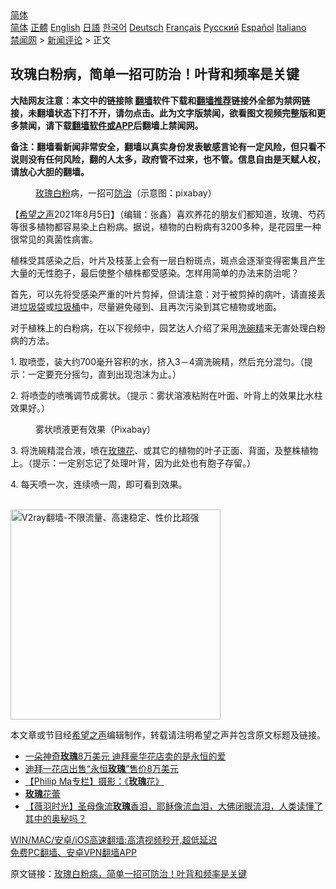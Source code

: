  <!-- 面包屑导航 --> <div class="breadcrumb"><!-- GTranslate: https://gtranslate.io/ -->  <div class="switcher notranslate">  <div class="selected">  <a href="#" onclick="return false;"> 简体</a>  </div>  <div class="option">  <a href="https://www.bannedbook.org" onclick="doGTranslate('zh-CN|zh-CN');jQuery('div.switcher div.selected a').html(jQuery(this).html());return false;" title="简体中文" class="nturl selected"> 简体</a>  <a href="https://www.bannedbook.org/zh-tw/" onclick="doGTranslate('zh-CN|zh-TW');jQuery('div.switcher div.selected a').html(jQuery(this).html());return false;" title="繁體中文" class="nturl"> 正體</a>  <a href="https://www.bannedbook.org/en/" onclick="doGTranslate('zh-CN|en');jQuery('div.switcher div.selected a').html(jQuery(this).html());return false;" title="English" class="nturl"> English</a>  <a href="https://www.bannedbook.org/ja/" onclick="doGTranslate('zh-CN|ja');jQuery('div.switcher div.selected a').html(jQuery(this).html());return false;" title="日本語" class="nturl"> 日語</a>  <a href="https://www.bannedbook.org/ko/" onclick="doGTranslate('zh-CN|ko');jQuery('div.switcher div.selected a').html(jQuery(this).html());return false;" title="한국어" class="nturl"> 한국어</a>  <a href="https://www.bannedbook.org/de/" onclick="doGTranslate('zh-CN|de');jQuery('div.switcher div.selected a').html(jQuery(this).html());return false;" title="Deutsch" class="nturl"> Deutsch</a>  <a href="https://www.bannedbook.org/fr/" onclick="doGTranslate('zh-CN|fr');jQuery('div.switcher div.selected a').html(jQuery(this).html());return false;" title="Français" class="nturl"> Français</a>  <a href="https://www.bannedbook.org/ru/" onclick="doGTranslate('zh-CN|ru');jQuery('div.switcher div.selected a').html(jQuery(this).html());return false;" title="Русский" class="nturl"> Русский</a>  <a href="https://www.bannedbook.org/es/" onclick="doGTranslate('zh-CN|es');jQuery('div.switcher div.selected a').html(jQuery(this).html());return false;" title="Español" class="nturl"> Español</a>  <a href="https://www.bannedbook.org/it/" onclick="doGTranslate('zh-CN|it');jQuery('div.switcher div.selected a').html(jQuery(this).html());return false;" title="Italiano" class="nturl"> Italiano</a>  </div>  </div>      <div class='breadcrumb-sub'><!-- Breadcrumb NavXT 6.3.0 --> <a href="https://www.bannedbook.org/" class="home">禁闻网</a> &gt; <a href="https://www.bannedbook.org/bnews/comments/" class="category">新闻评论</a> &gt; 正文</div></div><h2>玫瑰白粉病，简单一招可防治！叶背和频率是关键</h2> <p class="notice"><b>大陆网友注意：本文中的链接除 <a href="https://github.com/bannedbook/fanqiang" >翻墙</a>软件下载和<a href="https://github.com/killgcd/justmysocks/blob/master/README.md">翻墙推荐</a>链接外全部为禁网链接，未翻墙状态下打不开，请勿点击。此为文字版禁闻，欲看图文视频完整版和更多禁闻，请下载<a href="https://github.com/bannedbook/fanqiang">翻墙软件或APP</a>后翻墙上禁闻网。</p><p>备注：翻墙看新闻非常安全，翻墙以真实身份发表敏感言论有一定风险，但只看不说则没有任何风险，翻的人太多，政府管不过来，也不管。信息自由是天赋人权，请放心大胆的翻墙。</b></p>  <div class="entry"> <figure><figcaption><a href="https://www.bannedbook.org/bnews/tag/%E7%8E%AB%E7%91%B0/" class="st_tag internal_tag" rel="tag" title="标签 玫瑰 下的日志">玫瑰</a><a href="https://www.bannedbook.org/bnews/tag/%E7%99%BD%E7%B2%89/" class="st_tag internal_tag" rel="tag" title="标签 白粉 下的日志">白粉</a>病，一招可<a href="https://www.bannedbook.org/bnews/tag/%E9%98%B2%E6%B2%BB/" class="st_tag internal_tag" rel="tag" title="标签 防治 下的日志">防治</a>（示意图：pixabay）</figcaption></figure> <p>【<span class='wp_keywordlink_affiliate'><a href="https://www.soundofhope.org" title="希望之声" target="_blank">希望之声</a></span>2021年8月5日】（编辑：张鑫）喜欢养花的朋友们都知道，玫瑰、芍药等很多植物都容易染上白粉病。据说，植物的白粉病有3200多种，是花园里一种很常见的真菌性病害。</p> <p>植株受其感染之后，叶片及枝茎上会有一层白粉斑点，斑点会逐渐变得密集且产生大量的无性胞子，最后使整个植株都受感染。怎样用简单的办法来防治呢？</p> <p>首先，可以先将受感染严重的叶片剪掉，但请注意：对于被剪掉的病叶，请直接丢进<a href="https://www.bannedbook.org/bnews/tag/%E5%9E%83%E5%9C%BE%E8%A2%8B/" class="st_tag internal_tag" rel="tag" title="标签 垃圾袋 下的日志">垃圾袋</a>或<a href="https://www.bannedbook.org/bnews/tag/%e5%9e%83%e5%9c%be%e6%a1%b6/" class="st_tag internal_tag" rel="tag" title="标签 垃圾桶 下的日志">垃圾桶</a>中，尽量避免碰到、且再次污染到其它植物或地面。</p>  <p>对于植株上的白粉病，在以下视频中，园艺达人介绍了采用<a href="https://www.bannedbook.org/bnews/tag/%E6%B4%97%E7%A2%97%E7%B2%BE/" class="st_tag internal_tag" rel="tag" title="标签 洗碗精 下的日志">洗碗精</a>来无害处理白粉病的方法。</p> <p>1. 取喷壶，装大约700毫升容积的水，挤入3－4滴洗碗精，然后充分混匀。（提示：一定要充分摇匀，直到出现泡沫为止。）</p> <p>2. 将喷壶的喷嘴调节成雾状。（提示：雾状溶液粘附在叶面、叶背上的效果比水柱效果好。）</p>  <figure><figcaption>雾状喷液更有效果（Pixabay）</figcaption></figure> <p>3. 将洗碗精混合液，喷在<a href="https://www.bannedbook.org/bnews/tag/%E7%8E%AB%E7%91%B0%E8%8A%B1/" class="st_tag internal_tag" rel="tag" title="标签 玫瑰花 下的日志">玫瑰花</a>、或其它的植物的叶子正面、背面，及整株植物上。（提示：一定别忘记了处理叶背，因为此处也有胞子存留。）</p> <p>4. 每天喷一次，连续喷一周，即可看到效果。</p> <p><br/><a href="https://github.com/bannedbook/fanqiang/wiki/V2ray%E6%9C%BA%E5%9C%BA"><img src="https://raw.githubusercontent.com/bannedbook/fanqiang/master/v2ss/images/v2free.jpg" width="336" alt="V2ray翻墙-不限流量、高速稳定、性价比超强"></a><br/></p>  <p>本文章或节目经<a href="https://www.bannedbook.org/bnews/tag/%e5%b8%8c%e6%9c%9b%e4%b9%8b%e5%a3%b0/" class="st_tag internal_tag" rel="tag" title="标签 希望之声 下的日志">希望之声</a>编辑制作，转载请注明希望之声并包含原文标题及链接。 </p> <ul class='op-related-articles' title='相关阅读'> <li><a href='https://www.bannedbook.org/bnews/worldnews/20210711/1584618.html' target='_blank'>一朵神奇<b>玫瑰</b>8万美元 迪拜豪华花店卖的是永恒的爱</a></li> <li><a href='https://www.bannedbook.org/bnews/baitai/20210709/1583695.html' target='_blank'>迪拜一花店出售“永恒<b>玫瑰</b>”售价8万美元</a></li> <li><a href='https://www.bannedbook.org/bnews/comments/20210702/1579062.html' target='_blank'>【Philip Ma专栏】摄影：《<b>玫瑰</b>花》</a></li> <li><a href='https://www.bannedbook.org/bnews/comments/20210627/1575425.html' target='_blank'><b>玫瑰</b>花蕾</a></li> <li><a href='https://www.bannedbook.org/bnews/comments/20210621/1571259.html' target='_blank'>【薇羽时光】圣母像流<b>玫瑰</b>香泪，耶稣像流血泪，大佛闭眼流泪，人类读懂了其中的奥秘吗？</a></li> </ul> <p class="texttj"> <a href="https://github.com/bannedbook/fanqiang/wiki/V2ray%E6%9C%BA%E5%9C%BA" target="_blank">WIN/MAC/安卓/iOS高速翻墙:高清视频秒开,超低延迟</a><br/> <a href="https://github.com/bannedbook/fanqiang/wiki/%E7%A6%81%E9%97%BB%E7%BD%91%E5%AE%89%E5%8D%93%E7%BF%BB%E5%A2%99%E6%96%B0%E9%97%BBAPP" target="_blank">免费PC翻墙、安卓VPN翻墙APP</a></p><p>原文链接：<a class="src_link"  href="https://www.soundofhope.org/post/532706" target="_blank">玫瑰白粉病，简单一招可防治！叶背和频率是关键</a></p> <a name='sharetosocial'></a>  <div style="margin-bottom:5px;padding-bottom:5px;clear:both"> <div id="archive-pix-1" class="banner-ads"> <!-- AuctionX Display platform tag START --> <div id="26318x728x90x621x_ADSLOT2" clicktrack="%%CLICK_URL_ESC%%"></div> <!-- AuctionX Display platform tag END --> </div> <div id="archive-pix-2" class="banner-ads"> <!-- AuctionX Display platform tag START --> <div id="26315x300x250x621x_ADSLOT2" clicktrack="%%CLICK_URL_ESC%%"></div> <!-- AuctionX Display platform tag END --> </div> </div>  <div id="archive-pix-1" class="banner-ads"> <!-- AuctionX Display platform tag START --> <div id="26318x728x90x621x_ADSLOT3" clicktrack="%%CLICK_URL_ESC%%"></div> <!-- AuctionX Display platform tag END --> </div> </div><!--END ENTRY--> 